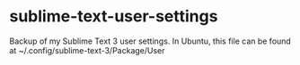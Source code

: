 sublime-text-user-settings
==========================

Backup of my Sublime Text 3 user settings. In Ubuntu, this file can be found at ~/.config/sublime-text-3/Package/User
